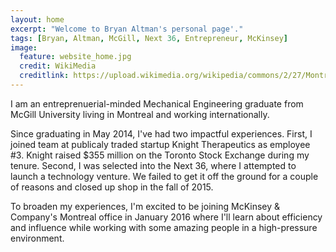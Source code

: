 ```yaml
---
layout: home
excerpt: "Welcome to Bryan Altman's personal page'."
tags: [Bryan, Altman, McGill, Next 36, Entrepreneur, McKinsey]
image:
  feature: website_home.jpg
  credit: WikiMedia
  creditlink: https://upload.wikimedia.org/wikipedia/commons/2/27/Montreal_skyline_night.png
---
```


I am an entreprenuerial-minded Mechanical Engineering graduate from McGill University living in Montreal and working internationally.

Since graduating in May 2014, I've had two impactful experiences. First, I joined team at publicaly traded startup Knight Therapeutics as employee #3. Knight raised $355 million on the Toronto Stock Exchange during my tenure. Second, I was selected into the Next 36, where I attempted to launch a technology venture. We failed to get it off the ground for a couple of reasons and closed up shop in the fall of 2015.

To broaden my experiences, I'm excited to be joining McKinsey & Company's Montreal office in January 2016 where I'll learn about efficiency and influence while working with some amazing people in a high-pressure environment.
